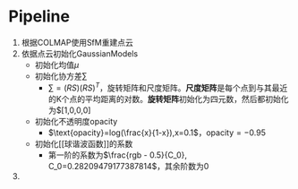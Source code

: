 # Pipeline
1. 根据COLMAP使用SfM重建点云
2. 依据点云初始化GaussianModels
	- 初始化均值$\mu$
	- 初始化协方差$\sum$
		- $\sum = (RS)(RS)^T$，旋转矩阵和尺度矩阵。**尺度矩阵**是每个点到与其最近的K个点的平均距离的对数。**旋转矩阵**初始化为四元数，然后都初始化为$[1,0,0,0]
	- 初始化不透明度opacity
		- $\text{opacity}=log(\frac{x}{1-x}),x=0.1$，$\text{opacity}=-0.95$
	- 初始化[[球谐波函数]]的系数
		- 第一阶的系数为$\frac{rgb - 0.5}{C_0}, C_0=0.28209479177387814$，其余阶数为0
3. 
